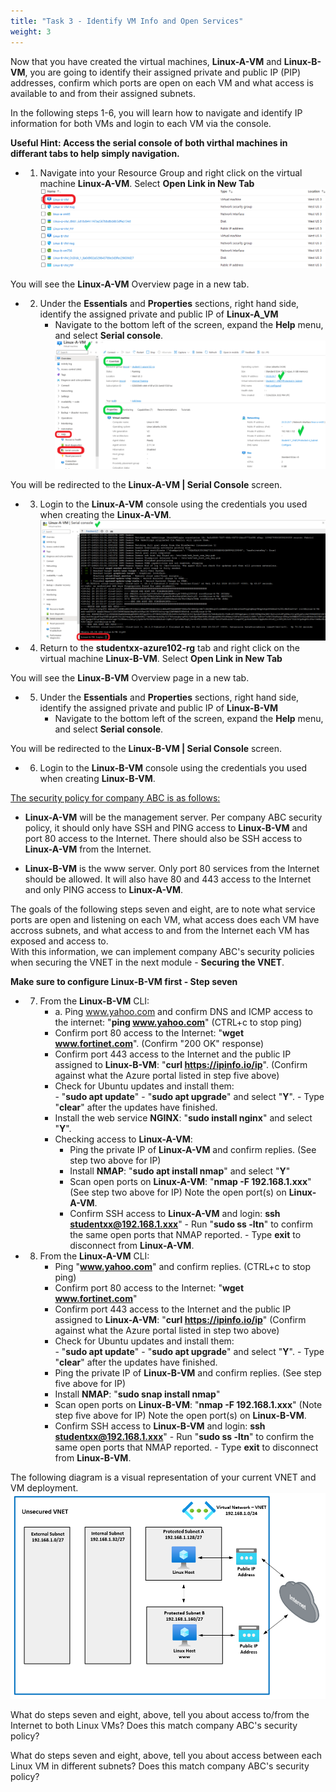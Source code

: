 ```yaml
---
title: "Task 3 - Identify VM Info and Open Services"
weight: 3
---
```






Now that you have created the virtual machines, **Linux-A-VM** and **Linux-B-VM**, you are going to identify their assigned private and public IP (PIP) addresses, confirm which ports are open on each VM and what access is available to and from their assigned subnets.

In the following steps 1-6, you will learn how to navigate and identify IP information for both VMs and login to each VM via the console.

 **Useful Hint: Access the serial console of both virthal machines in differant tabs to help simply navigation.**

- 1. Navigate into your Resource Group and right click on the virtual machine **Linux-A-VM**.  Select **Open Link in New Tab**  
![](../Images/Azure-identify-pip-access.PNG)  
    
You will see the **Linux-A-VM** Overview page in a new tab.

- 2. Under the **Essentials** and **Properties** sections, right hand side, identify the assigned private and public IP of **Linux-A_VM**
        - Navigate to the bottom left of the screen, expand the **Help** menu, and select **Serial console**.
![](../Images/Azure-identify-pip-access1.PNG)

You will be redirected to the **Linux-A-VM | Serial Console** screen.

- 3. Login to the **Linux-A-VM** console using the credentials you used when creating the **Linux-A-VM**.
![](../Images/Azure-identify-pip-access2.PNG)

- 4. Return to the **studentxx-azure102-rg** tab and right click on the virtual machine **Linux-B-VM**.  Select **Open Link in New Tab**  

You will see the **Linux-B-VM** Overview page in a new tab.

- 5. Under the **Essentials** and **Properties** sections, right hand side, identify the assigned private and public IP of **Linux-B-VM**
        - Navigate to the bottom left of the screen, expand the **Help** menu, and select **Serial console**.

You will be redirected to the **Linux-B-VM | Serial Console** screen.

- 6. Login to the **Linux-B-VM** console using the credentials you used when creating **Linux-B-VM**.


<ins>The security policy for company ABC is as follows:</ins>
- **Linux-A-VM** will be the management server.  Per company ABC security policy, it should only have SSH and PING access to **Linux-B-VM** and port 80 access to the Internet.  There should also be SSH access to **Linux-A-VM** from the Internet.

- **Linux-B-VM** is the www server.  Only port 80 services from the Internet should be allowed.  It will also have 80 and 443 access to the Internet and only PING access to **Linux-A-VM**.

The goals of the following steps seven and eight, are to note what service ports are open and listening on each VM, what access does each VM have accross subnets, and what access to and from the Internet each VM has exposed and access to.  
With this information, we can implement company ABC's security policies when securing the VNET in the next module - **Securing the VNET**.  


**Make sure to configure **Linux-B-VM** first - Step seven**
- 7. From the **Linux-B-VM** CLI:
        - a. Ping www.yahoo.com and confirm DNS and ICMP access to the internet:  "**ping www.yahoo.com**" (CTRL+c to stop ping)
        - Confirm port 80 access to the Internet:  "**wget www.fortinet.com**".  (Confirm "200 OK" response)
        - Confirm port 443 access to the Internet and the public IP assigned to **Linux-B-VM**: "**curl https://ipinfo.io/ip**".  (Confirm against what the Azure portal listed in step five above)
        - Check for Ubuntu updates and install them:  
                - "**sudo apt update**"
                - "**sudo apt upgrade**" and select "**Y**".
                - Type "**clear**" after the updates have finished.
        - Install the web service **NGINX**:  "**sudo install nginx**" and select "**Y**".
     - Checking access to **Linux-A-VM**:
        - Ping the private IP of **Linux-A-VM** and confirm replies.  (See step two above for IP)
        - Install **NMAP**:  "**sudo apt install nmap**" and select "**Y**"
        - Scan open ports on **Linux-A-VM**:  "**nmap -F 192.168.1.xxx**"  (See step two above for IP)
        Note the open port(s) on **Linux-A-VM**.
        - Confirm SSH access to **Linux-A-VM** and login:  **ssh studentxx@192.168.1.xxx**"
                - Run "**sudo ss -ltn**" to confirm the same open ports that NMAP reported.
                - Type **exit** to disconnect from **Linux-A-VM**.

- 8. From the **Linux-A-VM** CLI:
        - Ping "**www.yahoo.com**" and confirm replies.  (CTRL+c to stop ping)
        - Confirm port 80 access to the Internet:  "**wget www.fortinet.com**"
        - Confirm port 443 access to the Internet and the public IP assigned to **Linux-A-VM**: "**curl https://ipinfo.io/ip**"  (Confirm against what the Azure portal listed in step two above)
        - Check for Ubuntu updates and install them:  
                - "**sudo apt update**"
                - "**sudo apt upgrade**" and select "**Y**".
                - Type "**clear**" after the updates have finished.
        - Ping the private IP of **Linux-B-VM** and confirm replies.  (See step five above for IP)
        - Install **NMAP**:  "**sudo snap install nmap**"
        - Scan open ports on **Linux-B-VM**:  "**nmap -F 192.168.1.xxx**"  (Note step five above for IP)
        Note the open port(s) on **Linux-B-VM**.
        - Confirm SSH access to **Linux-B-VM** and login:  **ssh studentxx@192.168.1.xxx**"
                - Run "**sudo ss -ltn**" to confirm the same open ports that NMAP reported.
                - Type **exit** to disconnect from **Linux-B-VM**.

The following diagram is a visual representation of your current VNET and VM deployment.
![](../Images/Azure-Unsecured-VNET1.PNG)


What do steps seven and eight, above, tell you about access to/from the Internet to both Linux VMs?  Does this match company ABC's security policy?


What do steps seven and eight, above, tell you about access between each Linux VM in different subnets?  Does this match company ABC's security policy?

